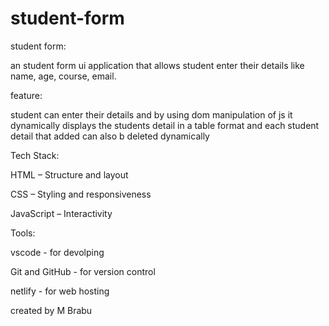 # student-form

student form:
   
an student form ui application that allows student enter their details 
like name, age, course, email.

feature:

student can enter their details and by using dom manipulation of js it 
dynamically displays the students detail in a table format and each student detail
that added can also b deleted dynamically

Tech Stack:

HTML – Structure and layout

CSS – Styling and responsiveness

JavaScript – Interactivity

Tools:

vscode - for devolping

Git and  GitHub - for version control

netlify - for web hosting

created by M Brabu 